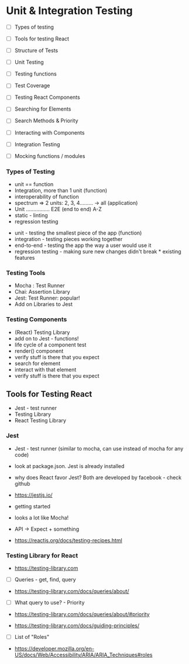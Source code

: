 # Unit & Integration Testing

- [ ] Types of testing
- [ ] Tools for testing React
- [ ] Structure of Tests
- [ ] Unit Testing
- [ ] Testing functions
- [ ] Test Coverage
- [ ] Testing React Components
- [ ] Searching for Elements
- [ ] Search Methods & Priority
- [ ] Interacting with Components
- [ ] Integration Testing
- [ ] Mocking functions / modules


### Types of Testing
 - unit == function
 - Integration, more than 1 unit (function)
 - interoperability of function
 - spectrum => 2 units:  2, 3, 4......... -> all (application)
 - Unit ................ E2E (end to end) A-Z
 - static - linting
 - regression testing

* unit - testing the smallest piece of the app (function)
* integration - testing pieces working together
* end-to-end - testing the app the way a user would use it
* regression testing - making sure new changes didn't break * existing features

 ### Testing Tools
 - Mocha : Test Runner
 - Chai: Assertion Library
 - Jest:  Test Runner: popular!
 - Add on Libraries to Jest

 ### Testing Components
 - (React) Testing Library
 - add on to Jest - functions!
 - life cycle of a component test
  - render() component
  - verify stuff is there that you expect
  - search for element
  - interact with that element
  - verify stuff is there that you expect




## Tools for Testing React
- Jest - test runner
- Testing Library
- React Testing Library

### Jest

* Jest - test runner (similar to mocha, can use instead of mocha for any code)
 - look at package.json. Jest is already installed
 - why does React favor Jest?  Both are developed  by facebook - check github
 - https://jestjs.io/
 - getting started
 - looks a lot like Mocha!
 - API -> Expect + something

-  https://reactjs.org/docs/testing-recipes.html

### Testing Library for React

- https://testing-library.com

- [ ] Queries - get, find, query
- https://testing-library.com/docs/queries/about/

- [ ] What query to use? - Priority
- https://testing-library.com/docs/queries/about/#priority


- https://testing-library.com/docs/guiding-principles/

- [ ] List of "Roles"
- https://developer.mozilla.org/en-US/docs/Web/Accessibility/ARIA/ARIA_Techniques#roles
